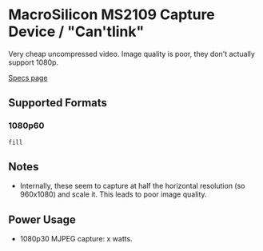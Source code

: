 # MacroSilicon MS2109 Capture Device / "Can'tlink"

Very cheap uncompressed video. Image quality is poor, they don't actually support 1080p.

[Specs page](https://miraboxbuy.com/collections/capture-card/products/mirabox-game-capture-card-usb3-1-type-c-hdmi-capture-card-1080p-60fps-hd-audio-video-capture-device-camlink-for-ps4-switch-obs-youtube-live-streaming-and-recording-compatible-with-windows-mac-os-linux)

## Supported Formats

### 1080p60

```
fill

```

## Notes

- Internally, these seem to capture at half the horizontal resolution (so 960x1080) and scale it. This leads to poor image quality.

## Power Usage

- 1080p30 MJPEG capture: x watts.
